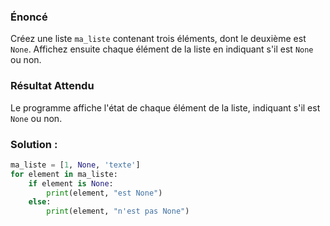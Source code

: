 
### Énoncé

Créez une liste `ma_liste` contenant trois éléments, dont le deuxième est `None`. Affichez ensuite chaque élément de la liste en indiquant s'il est `None` ou non.

### Résultat Attendu

Le programme affiche l'état de chaque élément de la liste, indiquant s'il est `None` ou non.

### Solution :

```python
ma_liste = [1, None, 'texte']
for element in ma_liste:
    if element is None:
        print(element, "est None")
    else:
        print(element, "n'est pas None")
```
